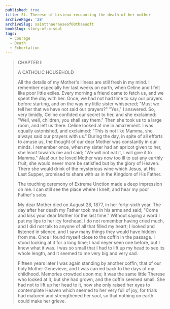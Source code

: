```yaml
---
published: true
title: St. Therese of Lisieux recounting the death of her mother
archivePage: '28'
archiveSlug: saintthaeraeseof00thaeuoft
bookSlug: story-of-a-soul
tags:
  - Courage
  - Death
  - Exhortation
---
```


> CHAPTER II
> 
> A CATHOLIC HOUSEHOLD
> 
> All the details of my Mother's illness are still fresh in my mind. I remember especially her last weeks on earth, when Celine and I felt like poor little exiles. Every morning a friend came to fetch us, and we spent the day with her. Once, we had not had time to say our prayers before starting, and on the way my little sister whispered; "Must we tell her that we have not said our prayers?" "Yes," I answered. So, very timidly, Celine confided our secret to her, and she exclaimed: "Well, well, children, you shall say them." Then she took us to a large room, and left us there. Celine looked at me in amazement. I was equally astonished, and exclaimed: "This is not like Mamma, she always said our prayers with us." During the day, in spite of all efforts to amuse us, the thought of our dear Mother was constantly in our minds. I remember once, when my sister had an apricot given to her, she leant towards me and said; "We will not eat it, I will give it to Mamma." Alas! our be loved Mother was now too ill to eat any earthly fruit; she would never more be satisfied but by the glory of Heaven. There she would drink of the mysterious wine which Jesus, at His Last Supper, promised to share with us in the Kingdom of His Father.
> 
> The touching ceremony of Extreme Unction made a deep impression on me. I can still see the place where I knelt, and hear my poor Father's sobs.
> 
> My dear Mother died on August 28, 1877, in her forty-sixth year. The day after her death my Father took me in his arms and said; "Come and kiss your dear Mother lor the last time." Without saying a word I put my lips to her icy forehead. I do not remember having cried much, and I did not talk to anyone of all that filled my heart; I looked and listened in silence, and I saw many things they would have hidden from me. Once I found myself close to the coffin in the passage. I stood looking at it for a long time; I had neyer seen one before, but I knew what it was. I was so small that I had to lift up my head to see its whole length, and it seemed to me very big and very sad.
> 
> Fifteen years later I was again standing by another coffin, that of our holy Mother Genevieve, and I was carried back to the days of my childhood. Memories crowded upon me; it was the same little Therese who looked at it, but she had grown, and the coffin seemed small. She had not to lift up her head to it, now she only raised her eyes to contemplate Heaven which seemed to her very full of joy, for trials had matured and strengthened her soul, so that nothing on earth could make her grieve.
